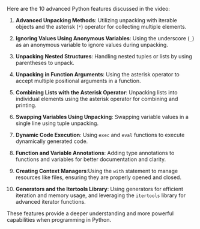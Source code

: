 Here are the 10 advanced Python features discussed in the video:

1. **Advanced Unpacking Methods**: Utilizing unpacking with iterable objects and the asterisk (`*`) operator for collecting multiple elements.

2. **Ignoring Values Using Anonymous Variables**: Using the underscore (`_`) as an anonymous variable to ignore values during unpacking.

3. **Unpacking Nested Structures**: Handling nested tuples or lists by using parentheses to unpack.

4. **Unpacking in Function Arguments**: Using the asterisk operator to accept multiple positional arguments in a function.

5. **Combining Lists with the Asterisk Operator**: Unpacking lists into individual elements using the asterisk operator for combining and printing.

6. **Swapping Variables Using Unpacking**: Swapping variable values in a single line using tuple unpacking.

7. **Dynamic Code Execution**: Using `exec` and `eval` functions to execute dynamically generated code.

8. **Function and Variable Annotations**: Adding type annotations to functions and variables for better documentation and clarity.

9. **Creating Context Managers**:Using the `with` statement to manage resources like files, ensuring they are properly opened and closed.

10. **Generators and the Itertools Library**: Using generators for efficient iteration and memory usage, and leveraging the `itertools` library for advanced iterator functions.

These features provide a deeper understanding and more powerful capabilities when programming in Python.